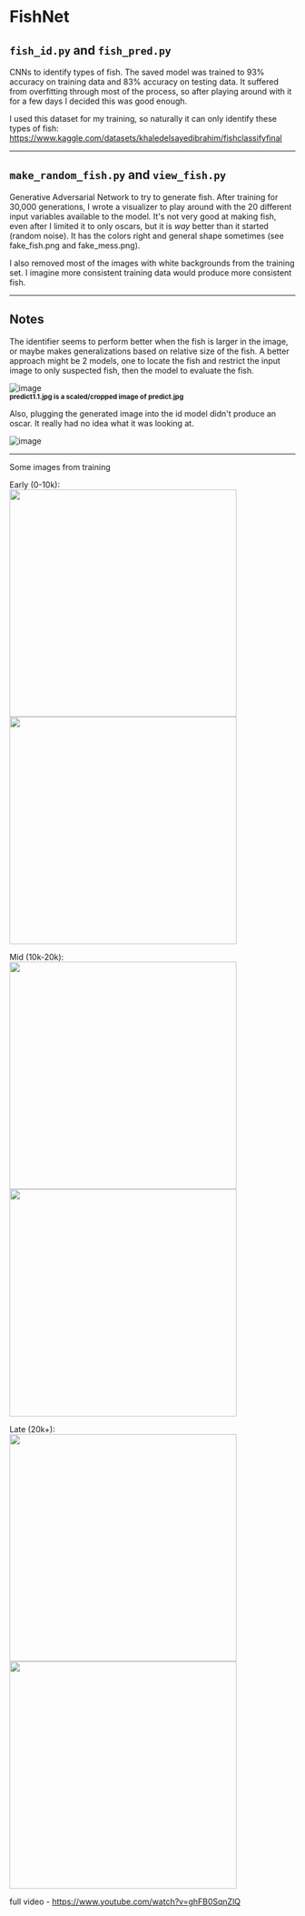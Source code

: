 # FishNet
## `fish_id.py` and `fish_pred.py`
CNNs to identify types of fish. The saved model was trained to 93% accuracy on training data and 83% accuracy on testing data. It suffered from overfitting through most of the process, so after playing around with it for a few days I decided this was good enough.

I used this dataset for my training, so naturally it can only identify these types of fish: https://www.kaggle.com/datasets/khaledelsayedibrahim/fishclassifyfinal

<hr/>

## `make_random_fish.py` and `view_fish.py`

Generative Adversarial Network to try to generate fish. After training for 30,000 generations, I wrote a visualizer to play around with the 20 different input variables available to the model. It's not very good at making fish, even after I limited it to only oscars, but it is *way* better than it started (random noise). It has the colors right and general shape sometimes
(see fake_fish.png and fake_mess.png).

I also removed most of the images with white backgrounds from the training set. I imagine more consistent training data would produce more consistent fish.

<hr/>

## Notes
The identifier seems to perform better when the fish is larger in the image, or maybe makes generalizations based on relative size of the fish. A better approach might be 2 models, one to locate the fish and restrict the input image to only suspected fish, then the model to evaluate the fish.


![image](https://user-images.githubusercontent.com/1458933/183224234-b4290e66-5cd2-4fed-8fa8-74803f45d494.png)
<br/>
<sub>**predict1.1.jpg is a scaled/cropped image of predict.jpg**</sub>

Also, plugging the generated image into the id model didn't produce an oscar. It really had no idea what it was looking at.

![image](https://user-images.githubusercontent.com/1458933/189251806-f8e2a84c-84fd-4a57-881d-9b4300656c41.png)

<hr/>
Some images from training

Early (0-10k):<br/>
<img src=https://user-images.githubusercontent.com/1458933/189252190-bb044b75-09f8-44ce-8a88-308e222d56d5.png width=400 height=400/>
<img src=https://user-images.githubusercontent.com/1458933/189252792-39f6ac43-3290-4a8a-b677-b59d6fa52284.png width=400 height=400/>

Mid (10k-20k):<br/>
<img src=https://user-images.githubusercontent.com/1458933/189252248-f236bfee-1fb5-43a3-8501-7557fadb9ef1.png width=400 height=400/>
<img src=https://user-images.githubusercontent.com/1458933/189252702-28bdd778-4953-40e0-b92f-4ba6d256a714.png width=400 height=400/>


Late (20k+):<br/>
<img src=https://user-images.githubusercontent.com/1458933/189252910-71ac906b-5e94-4f9f-9aac-a41822233b34.png width=400 height=400/>
<img src=https://user-images.githubusercontent.com/1458933/189252105-458b231d-49fa-42d7-9673-014ec3308b60.png width=400 height=400/>

full video - https://www.youtube.com/watch?v=ghFB0SqnZlQ


